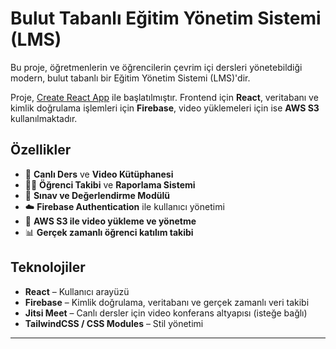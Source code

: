 # Bulut Tabanlı Eğitim Yönetim Sistemi (LMS)

Bu proje, öğretmenlerin ve öğrencilerin çevrim içi dersleri yönetebildiği modern, bulut tabanlı bir Eğitim Yönetim Sistemi (LMS)'dir.

Proje, [Create React App](https://github.com/facebook/create-react-app) ile başlatılmıştır. 
Frontend için **React**, veritabanı ve kimlik doğrulama işlemleri için **Firebase**, video yüklemeleri için ise **AWS S3** kullanılmaktadır.

## Özellikler

- 🎥 **Canlı Ders** ve **Video Kütüphanesi**
- 👨‍🏫 **Öğrenci Takibi** ve **Raporlama Sistemi**
- 📝 **Sınav ve Değerlendirme Modülü**
- ☁️ **Firebase Authentication** ile kullanıcı yönetimi
- 💾 **AWS S3 ile video yükleme ve yönetme**
- 📊 **Gerçek zamanlı öğrenci katılım takibi**


## Teknolojiler

- **React** – Kullanıcı arayüzü
- **Firebase** – Kimlik doğrulama, veritabanı ve gerçek zamanlı veri takibi
- **Jitsi Meet** – Canlı dersler için video konferans altyapısı (isteğe bağlı)
- **TailwindCSS / CSS Modules** – Stil yönetimi

---

